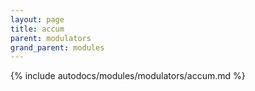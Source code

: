 ```yaml
---
layout: page
title: accum
parent: modulators
grand_parent: modules
---
```


{% include autodocs/modules/modulators/accum.md %}
